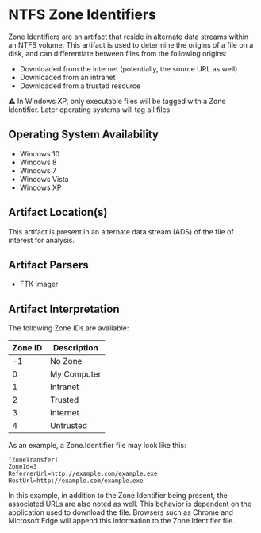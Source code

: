 # NTFS Zone Identifiers
Zone Identifiers are an artifact that reside in alternate data streams within an NTFS volume. This artifact is used to determine the origins of a file on a disk, and can differentiate between files from the following origins:

 - Downloaded from the internet (potentially, the source URL as well)
 - Downloaded from an intranet
 - Downloaded from a trusted resource

⚠️ In Windows XP, only executable files will be tagged with a Zone Identifier. Later operating systems will tag all files.

## Operating System Availability
 - Windows 10
 - Windows 8
 - Windows 7
 - Windows Vista
 - Windows XP

## Artifact Location(s)
This artifact is present in an alternate data stream (ADS) of the file of interest for analysis. 

## Artifact Parsers
 - FTK Imager

## Artifact Interpretation

The following Zone IDs are available:

| Zone ID | Description |
| - | - |
| -1 | No Zone |
| 0 | My Computer |
| 1 | Intranet |
| 2 | Trusted |
| 3 | Internet |
| 4 | Untrusted |

As an example, a Zone.Identifier file may look like this:

```
[ZoneTransfer]
ZoneId=3
ReferrerUrl=http://example.com/example.exe
HostUrl=http://example.com/example.exe
```

In this example, in addition to the Zone Identifier being present, the associated URLs are also noted as well. This behavior is dependent on the application used to download the file. Browsers such as Chrome and Microsoft Edge will append this information to the Zone.Identifier file.